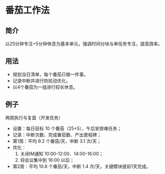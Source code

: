 # 番茄工作法

## 简介
以25分钟专注+5分钟休息为基本单元，强调时间分块与单任务专注，提高效率。

## 用法
- 规划当日清单，每个番茄只做一件事。
- 记录中断并进行防扰动优化。
- 以4个番茄为一组进行较长休息。

## 例子
两周执行与复盘（开发任务）

- 设置：每日目标 10 个番茄（25+5），午后安排难任务；
- 记录：中断次数、完成番茄数、产出里程碑；
- 第1周：平均 9.2 个番茄/天，中断 3.1 次/天；
- 优化：
  1) 关闭IM通知 10:00-12:00、14:00-16:00；
  2) 将会议集中到 16:00 以后；
- 第2周：平均 10.8 个番茄/天，中断 1.4 次/天，关键模块提前1天完成。
